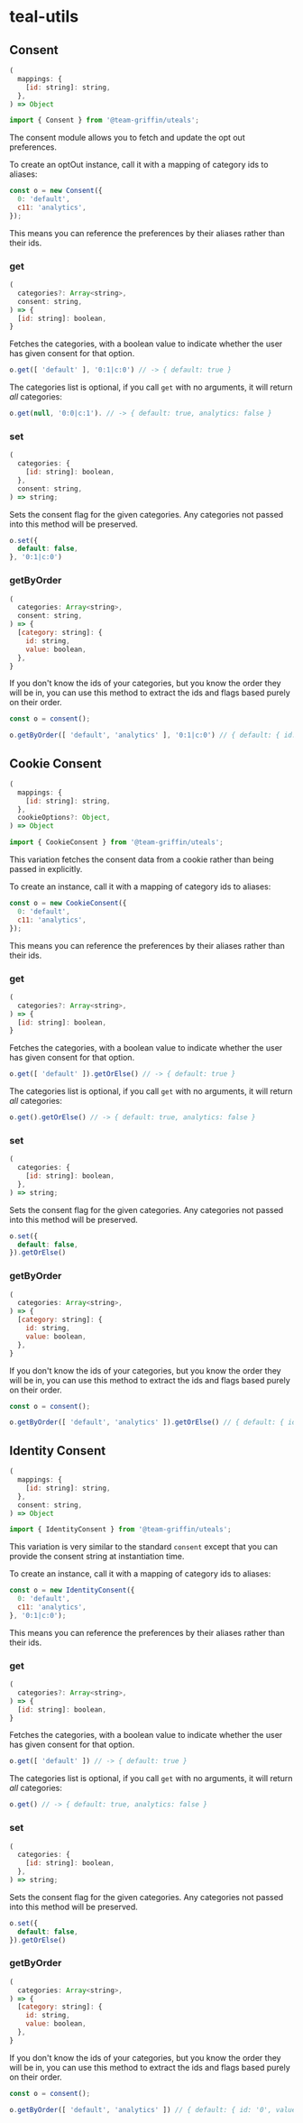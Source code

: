 # teal-utils

## Consent
```js
(
  mappings: {
    [id: string]: string,
  },
) => Object
```
```js
import { Consent } from '@team-griffin/uteals';
```
The consent module allows you to fetch and update the opt out preferences.

To create an optOut instance, call it with a mapping of category ids to aliases:
```js
const o = new Consent({
  0: 'default',
  c11: 'analytics',
});
```
This means you can reference the preferences by their aliases rather than their ids.


### get
```js
(
  categories?: Array<string>,
  consent: string,
) => {
  [id: string]: boolean,
}
```
Fetches the categories, with a boolean value to indicate whether the user has given consent for that option.
```js
o.get([ 'default' ], '0:1|c:0') // -> { default: true }
```

The categories list is optional, if you call `get` with no arguments, it will return *all* categories:
```js
o.get(null, '0:0|c:1'). // -> { default: true, analytics: false }
```

### set
```js
(
  categories: {
    [id: string]: boolean,
  },
  consent: string,
) => string;
```
Sets the consent flag for the given categories. Any categories not passed into this method will be preserved.

```js
o.set({
  default: false,
}, '0:1|c:0')
```

### getByOrder
```js
(
  categories: Array<string>,
  consent: string,
) => {
  [category: string]: {
    id: string,
    value: boolean,
  },
}
```
If you don't know the ids of your categories, but you know the order they will be in, you can use this method to extract the ids and flags based purely on their order.

```js
const o = consent();

o.getByOrder([ 'default', 'analytics' ], '0:1|c:0') // { default: { id: '0', value: false }, analytics: { id: 'c', value: true }}
```

## Cookie Consent
```js
(
  mappings: {
    [id: string]: string,
  },
  cookieOptions?: Object,
) => Object
```
```js
import { CookieConsent } from '@team-griffin/uteals';
```
This variation fetches the consent data from a cookie rather than being passed in explicitly.

To create an instance, call it with a mapping of category ids to aliases:
```js
const o = new CookieConsent({
  0: 'default',
  c11: 'analytics',
});
```
This means you can reference the preferences by their aliases rather than their ids.

### get
```js
(
  categories?: Array<string>,
) => {
  [id: string]: boolean,
}
```
Fetches the categories, with a boolean value to indicate whether the user has given consent for that option.
```js
o.get([ 'default' ]).getOrElse() // -> { default: true }
```

The categories list is optional, if you call `get` with no arguments, it will return *all* categories:
```js
o.get().getOrElse() // -> { default: true, analytics: false }
```

### set
```js
(
  categories: {
    [id: string]: boolean,
  },
) => string;
```
Sets the consent flag for the given categories. Any categories not passed into this method will be preserved.

```js
o.set({
  default: false,
}).getOrElse()
```

### getByOrder
```js
(
  categories: Array<string>,
) => {
  [category: string]: {
    id: string,
    value: boolean,
  },
}
```
If you don't know the ids of your categories, but you know the order they will be in, you can use this method to extract the ids and flags based purely on their order.

```js
const o = consent();

o.getByOrder([ 'default', 'analytics' ]).getOrElse() // { default: { id: '0', value: false }, analytics: { id: 'c', value: true }}
```

## Identity Consent
```js
(
  mappings: {
    [id: string]: string,
  },
  consent: string,
) => Object
```
```js
import { IdentityConsent } from '@team-griffin/uteals';
```
This variation is very similar to the standard `consent` except that you can provide the consent string at instantiation time.

To create an instance, call it with a mapping of category ids to aliases:
```js
const o = new IdentityConsent({
  0: 'default',
  c11: 'analytics',
}, '0:1|c:0');
```
This means you can reference the preferences by their aliases rather than their ids.

### get
```js
(
  categories?: Array<string>,
) => {
  [id: string]: boolean,
}
```
Fetches the categories, with a boolean value to indicate whether the user has given consent for that option.
```js
o.get([ 'default' ]) // -> { default: true }
```

The categories list is optional, if you call `get` with no arguments, it will return *all* categories:
```js
o.get() // -> { default: true, analytics: false }
```

### set
```js
(
  categories: {
    [id: string]: boolean,
  },
) => string;
```
Sets the consent flag for the given categories. Any categories not passed into this method will be preserved.

```js
o.set({
  default: false,
}).getOrElse()
```

### getByOrder
```js
(
  categories: Array<string>,
) => {
  [category: string]: {
    id: string,
    value: boolean,
  },
}
```
If you don't know the ids of your categories, but you know the order they will be in, you can use this method to extract the ids and flags based purely on their order.

```js
const o = consent();

o.getByOrder([ 'default', 'analytics' ]) // { default: { id: '0', value: false }, analytics: { id: 'c', value: true }}
```

